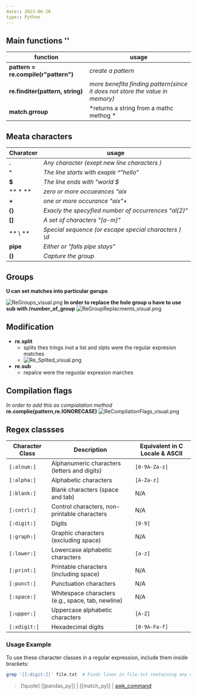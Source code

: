 ```yaml
---
date:: 2023-06-20
type:: Python 
---
```

## Main functions ''


| function                             | usage                                                                        |
| ------------------------------------ | ---------------------------------------------------------------------------- |
| **pattern = re.compile(r"pattern")** | *create a pattern*                                                           |
| **re.finditer(pattern, string)**     | *more benefita finding pattern(since it does not store the value in memory)* |
| **match.grroup**                     | *returns a string from a mathc methog *                                                                             |



## Meata characters 

| Charatcer | usage                                                 |
| --------- | ----------------------------------------------------- |
| **.**     | *Any character (exept new line characters )*          |
| **^**     | *The line starts with exaple ^"hello"*                |
| **$**     | *The line ends with "world $*                         |
| ** * **   | *zero or more occueances "aix*                        |
| **+**     | *one or more occurance "aix"+*                        |
| **{}**    | *Exacly the specyfied number of occurrences "al{2}"*  |
| **[]**    | *A set of characters "[a-m]"*                         |
| ** \ **   | *Special sequence (or escape special characters ) \d* |
| **pipe**  | *Either or "falls pipe stays"*                         |
| **()**    | *Capture the group*                                                      |

## Groups 
**U can set matches into particular gorups**

![ReGroups_visual.png](/static/ReGroups_visual.png)
**In order to replace the hole group u have to use sub with /number_of_group**
 ![ReGroupReplacments_visual.png](/static/ReGroupReplacments_visual.png)
## Modification 

- **re.split**
	- splits thes trings inot a list and slpts were the regular expresion matches 
 	- ![Re_Splited_visual.png](/static/Re_Splited_visual.png)
- **re.sub**
	- repalce were the reguolar expresion marches 

## Compilation flags 
*In order to add this as compialation method*
**re.complie(pattern,re.IGNORECASE)**
![ReCompilationFlags_visual.png](/static/ReCompilationFlags_visual.png)

## Regex classses

| Character Class | Description                                        | Equivalent in C Locale & ASCII  |
|-----------------|----------------------------------------------------|---------------------------------|
| `[:alnum:]`      | Alphanumeric characters (letters and digits)       | `[0-9A-Za-z]`                   |
| `[:alpha:]`      | Alphabetic characters                              | `[A-Za-z]`                      |
| `[:blank:]`      | Blank characters (space and tab)                   | N/A                             |
| `[:cntrl:]`      | Control characters, non-printable characters       | N/A                             |
| `[:digit:]`      | Digits                                             | `[0-9]`                         |
| `[:graph:]`      | Graphic characters (excluding space)               | N/A                             |
| `[:lower:]`      | Lowercase alphabetic characters                    | `[a-z]`                         |
| `[:print:]`      | Printable characters (including space)             | N/A                             |
| `[:punct:]`      | Punctuation characters                             | N/A                             |
| `[:space:]`      | Whitespace characters (e.g., space, tab, newline)  | N/A                             |
| `[:upper:]`      | Uppercase alphabetic characters                    | `[A-Z]`                         |
| `[:xdigit:]`     | Hexadecimal digits                                 | `[0-9A-Fa-f]`                   |

### Usage Example

To use these character classes in a regular expression, include them inside brackets:

```bash
grep '[[:digit:]]' file.txt  # Finds lines in file.txt containing any digits
```

>[!quote] [[pandas_py]] | [[match_py]] | [awk_command](/awk_command.md) 